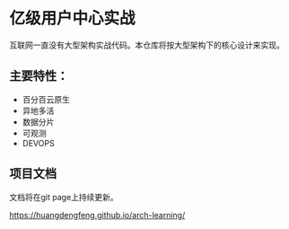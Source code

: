 # 亿级用户中心实战

互联网一直没有大型架构实战代码。本仓库将按大型架构下的核心设计来实现。

## 主要特性：

- 百分百云原生
- 异地多活
- 数据分片
- 可观测
- DEVOPS

## 项目文档

文档将在git page上持续更新。

https://huangdengfeng.github.io/arch-learning/
